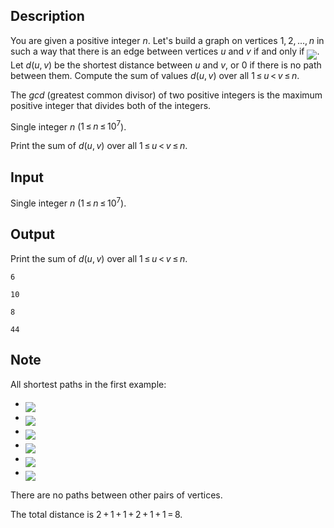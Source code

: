 ## Description

<div><p>You are given a positive integer <span class="tex-span"><i>n</i></span>. Let's build a graph on vertices <span class="tex-span">1, 2, ..., <i>n</i></span> in such a way that there is an edge between vertices <span class="tex-span"><i>u</i></span> and <span class="tex-span"><i>v</i></span> if and only if <img align="middle" class="tex-formula" src="file://d2K47c84.png" style="max-width: 100.0%;max-height: 100.0%;">. Let <span class="tex-span"><i>d</i>(<i>u</i>, <i>v</i>)</span> be the shortest distance between <span class="tex-span"><i>u</i></span> and <span class="tex-span"><i>v</i></span>, or <span class="tex-span">0</span> if there is no path between them. Compute the sum of values <span class="tex-span"><i>d</i>(<i>u</i>, <i>v</i>)</span> over all <span class="tex-span">1 ≤ <i>u</i> &lt; <i>v</i> ≤ <i>n</i></span>.</p><p>The <span class="tex-span"><i>gcd</i></span> (greatest common divisor) of two positive integers is the maximum positive integer that divides both of the integers.</p></div><div class="input-specification"><p>Single integer <span class="tex-span"><i>n</i></span> (<span class="tex-span">1 ≤ <i>n</i> ≤ 10<sup class="upper-index">7</sup></span>).</p></div><div class="output-specification"><p>Print the sum of <span class="tex-span"><i>d</i>(<i>u</i>, <i>v</i>)</span> over all <span class="tex-span">1 ≤ <i>u</i> &lt; <i>v</i> ≤ <i>n</i></span>.</p></div>

## Input

<p>Single integer <span class="tex-span"><i>n</i></span> (<span class="tex-span">1 ≤ <i>n</i> ≤ 10<sup class="upper-index">7</sup></span>).</p>

## Output

<p>Print the sum of <span class="tex-span"><i>d</i>(<i>u</i>, <i>v</i>)</span> over all <span class="tex-span">1 ≤ <i>u</i> &lt; <i>v</i> ≤ <i>n</i></span>.</p>





```input1
6

```




```input2
10

```




```output1
8

```




```output2
44

```



## Note

<p>All shortest paths in the first example: </p><ul> <li> <img align="middle" class="tex-formula" src="file://7fK7XeyN.png" style="max-width: 100.0%;max-height: 100.0%;"> </li><li> <img align="middle" class="tex-formula" src="file://zQ54P3n7.png" style="max-width: 100.0%;max-height: 100.0%;"> </li><li> <img align="middle" class="tex-formula" src="file://E1KIuhzQ.png" style="max-width: 100.0%;max-height: 100.0%;"> </li><li> <img align="middle" class="tex-formula" src="file://L6AMVjAt.png" style="max-width: 100.0%;max-height: 100.0%;"> </li><li> <img align="middle" class="tex-formula" src="file://nDCIZqnE.png" style="max-width: 100.0%;max-height: 100.0%;"> </li><li> <img align="middle" class="tex-formula" src="file://1KVzXW1C.png" style="max-width: 100.0%;max-height: 100.0%;"> </li></ul><p>There are no paths between other pairs of vertices.</p><p>The total distance is <span class="tex-span">2 + 1 + 1 + 2 + 1 + 1 = 8</span>.</p>
